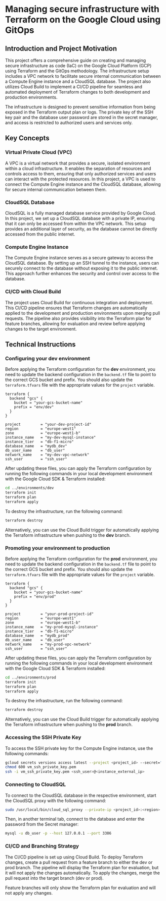 # Managing secure infrastructure with Terraform on the Google Cloud using GitOps
## Introduction and Project Motivation
This project offers a comprehensive guide on creating and managing secure infrastructure as code (IaC) on the Google Cloud Platform (GCP) using Terraform and the GitOps methodology. The infrastructure setup includes a VPC network to facilitate secure internal communication between a Compute Engine instance and a CloudSQL database. The project also utilizes Cloud Build to implement a CI/CD pipeline for seamless and automated deployment of Terraform changes to both development and production environments.

The infrastructure is designed to prevent sensitive information from being exposed in the Terraform output plan or logs. The private key of the SSH key pair and the database user password are stored in the secret manager, and access is restricted to authorized users and services only. 

## Key Concepts
### Virtual Private Cloud (VPC)
A VPC is a virtual network that provides a secure, isolated environment within a cloud infrastructure. It enables the separation of resources and controls access to them, ensuring that only authorized services and users can interact with the protected resources. In this project, a VPC is used to connect the Compute Engine instance and the CloudSQL database, allowing for secure internal communication between them.

### CloudSQL Database
CloudSQL is a fully managed database service provided by Google Cloud. In this project, we set up a CloudSQL database with a private IP, ensuring that it can only be accessed from within the VPC network. This setup provides an additional layer of security, as the database cannot be directly accessed from the public internet.

### Compute Engine Instance
The Compute Engine instance serves as a secure gateway to access the CloudSQL database. By setting up an SSH tunnel to the instance, users can securely connect to the database without exposing it to the public internet. This approach further enhances the security and control over access to the database.

### CI/CD with Cloud Build
The project uses Cloud Build for continuous integration and deployment. This CI/CD pipeline ensures that Terraform changes are automatically applied to the development and production environments upon merging pull requests. The pipeline also provides visibility into the Terraform plan for feature branches, allowing for evaluation and review before applying changes to the target environment.

## Technical Instructions

### Configuring your **dev** environment

Before applying the Terraform configuration for the **dev** environment, you need to update the backend configuration in the `backend.tf` file to point to the correct GCS bucket and prefix. You should also update the `terraform.tfvars` file with the appropriate values for the `project` variable.

```hcl
terraform {
  backend "gcs" {
    bucket = "your-gcs-bucket-name"
    prefix = "env/dev"
  }
}
```

```hcl
project         = "your-dev-project-id"
region          = "europe-west1"
zone            = "europe-west1-b"
instance_name   = "my-dev-mysql-instance"
instance_tier   = "db-f1-micro"
database_name   = "mydb_dev"
db_user_name    = "db_user"
network_name    = "my-dev-vpc-network"
ssh_user        = "ssh_user"
```

After updating these files, you can apply the Terraform configuration by running the following commands in your local development environment with the Google Cloud SDK & Terraform installed:

```bash
cd ../environments/dev
terraform init
terraform plan
terraform apply
```

To destroy the infrastructure, run the following command:

```bash
terraform destroy
```

Alternatively, you can use the Cloud Build trigger for automatically applying the Terraform infrastructure when pushing to the **dev** branch.

### Promoting your environment to **production**

Before applying the Terraform configuration for the **prod** environment, you need to update the backend configuration in the `backend.tf` file to point to the correct GCS bucket and prefix. You should also update the `terraform.tfvars` file with the appropriate values for the `project` variable.

```hcl
terraform {
  backend "gcs" {
    bucket = "your-gcs-bucket-name"
    prefix = "env/prod"
  }
}
```

```hcl
project         = "your-prod-project-id"
region          = "europe-west1"
zone            = "europe-west1-b"
instance_name   = "my-prod-mysql-instance"
instance_tier   = "db-f1-micro"
database_name   = "mydb_prod"
db_user_name    = "db_user"
network_name    = "my-prod-vpc-network"
ssh_user        = "ssh_user"
```

After updating these files, you can apply the Terraform configuration by running the following commands in your local development environment with the Google Cloud SDK & Terraform installed:

```bash
cd ../environments/prod
terraform init
terraform plan
terraform apply
```

To destroy the infrastructure, run the following command:

```bash
terraform destroy
```

Alternatively, you can use the Cloud Build trigger for automatically applying the Terraform infrastructure when pushing to the **prod** branch.

### Accessing the SSH Private Key

To access the SSH private key for the Compute Engine instance, use the following commands:

```bash
gcloud secrets versions access latest --project <project_id> --secret="vm-ssh-private-key" > vm_ssh_private_key.pem
chmod 600 vm_ssh_private_key.pem
ssh -i vm_ssh_private_key.pem <ssh_user>@<instance_external_ip>
```

### Connecting to CloudSQL
To connect to the CloudSQL database in the respective environment, start the CloudSQL proxy with the following command:

```bash
sudo /usr/local/bin/cloud_sql_proxy --private-ip <project_id>:<region>:<instance_name>
```

Then, in another terminal tab, connect to the database and enter the password from the Secret manager:

```bash
mysql -u db_user -p --host 127.0.0.1 --port 3306
```

### CI/CD and Branching Strategy
The CI/CD pipeline is set up using Cloud Build. To deploy Terraform changes, create a pull request from a feature branch to either the dev or prod branch. The pipeline will display the Terraform plan for evaluation, but it will not apply the changes automatically. To apply the changes, merge the pull request into the target branch (dev or prod).

Feature branches will only show the Terraform plan for evaluation and will not apply any changes.